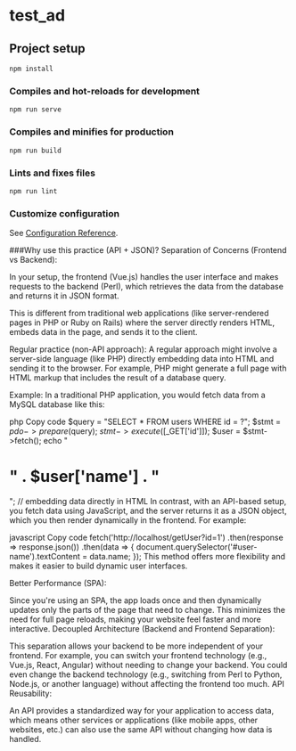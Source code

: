 # test_ad

## Project setup
```
npm install
```

### Compiles and hot-reloads for development
```
npm run serve
```

### Compiles and minifies for production
```
npm run build
```

### Lints and fixes files
```
npm run lint
```

### Customize configuration
See [Configuration Reference](https://cli.vuejs.org/config/).

###Why use this practice (API + JSON)?
Separation of Concerns (Frontend vs Backend):

In your setup, the frontend (Vue.js) handles the user interface and makes requests to the backend (Perl), which retrieves the data from the database and returns it in JSON format.

This is different from traditional web applications (like server-rendered pages in PHP or Ruby on Rails) where the server directly renders HTML, embeds data in the page, and sends it to the client.

Regular practice (non-API approach): A regular approach might involve a server-side language (like PHP) directly embedding data into HTML and sending it to the browser. For example, PHP might generate a full page with HTML markup that includes the result of a database query.

Example: In a traditional PHP application, you would fetch data from a MySQL database like this:

php
Copy code
$query = "SELECT * FROM users WHERE id = ?";
$stmt = $pdo->prepare($query);
$stmt->execute([$_GET['id']]);
$user = $stmt->fetch();
echo "<h1>" . $user['name'] . "</h1>"; // embedding data directly in HTML
In contrast, with an API-based setup, you fetch data using JavaScript, and the server returns it as a JSON object, which you then render dynamically in the frontend. For example:

javascript
Copy code
fetch('http://localhost/getUser?id=1')
  .then(response => response.json())
  .then(data => {
    document.querySelector('#user-name').textContent = data.name;
  });
This method offers more flexibility and makes it easier to build dynamic user interfaces.

Better Performance (SPA):

Since you're using an SPA, the app loads once and then dynamically updates only the parts of the page that need to change. This minimizes the need for full page reloads, making your website feel faster and more interactive.
Decoupled Architecture (Backend and Frontend Separation):

This separation allows your backend to be more independent of your frontend. For example, you can switch your frontend technology (e.g., Vue.js, React, Angular) without needing to change your backend.
You could even change the backend technology (e.g., switching from Perl to Python, Node.js, or another language) without affecting the frontend too much.
API Reusability:

An API provides a standardized way for your application to access data, which means other services or applications (like mobile apps, other websites, etc.) can also use the same API without changing how data is handled.
